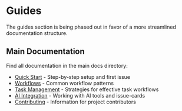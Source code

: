 # Guides

The guides section is being phased out in favor of a more streamlined documentation structure.

## Main Documentation

Find all documentation in the main docs directory:

- [Quick Start](../quick-start.md) - Step-by-step setup and first issue
- [Workflows](../workflows.md) - Common workflow patterns
- [Task Management](../task-management.md) - Strategies for effective task workflows
- [AI Integration](../ai-integration.md) - Working with AI tools and issue-cards
- [Contributing](../contributing.md) - Information for project contributors